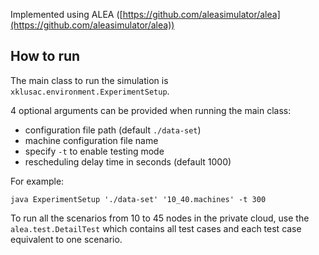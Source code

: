 Implemented using ALEA ([https://github.com/aleasimulator/alea](https://github.com/aleasimulator/alea))

## How to run

The main class to run the simulation is `xklusac.environment.ExperimentSetup`.

4 optional arguments can be provided when running the main class:
 - configuration file path (default `./data-set`)
 - machine configuration file name
 - specify `-t` to enable testing mode
 - rescheduling delay time in seconds (default 1000)

For example:

    java ExperimentSetup './data-set' '10_40.machines' -t 300

To run all the scenarios from 10 to 45 nodes in the private cloud, use the `alea.test.DetailTest` which contains all test cases and each test case equivalent to one scenario.
